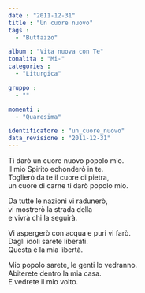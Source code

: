 ```yaml
---
date : "2011-12-31"
title : "Un cuore nuovo"
tags : 
  - "Buttazzo"

album : "Vita nuova con Te"
tonalita : "Mi-"
categories : 
  - "Liturgica"

gruppo : 
  - ""

momenti : 
  - "Quaresima"

identificatore : "un_cuore_nuovo"
data_revisione : "2011-12-31"
---
```

  
  
  
Ti darò un cuore nuovo popolo mio.  
Il mio Spirito echonderò in te.  
Toglierò da te il cuore di pietra,  
un cuore di carne ti darò popolo mio.  
  
  
  
Da tutte le nazioni vi radunerò,  
vi mostrerò la strada della       
e vivrà chi la seguirà.  
  
  
  
  
Vi aspergerò con acqua e puri vi farò.  
Dagli idoli sarete liberati.  
Questa è la mia libertà.  
  
  
  
Mio popolo sarete, le genti lo vedranno.  
Abiterete dentro la mia casa.  
E vedrete il mio volto.  
  
  
  
  
